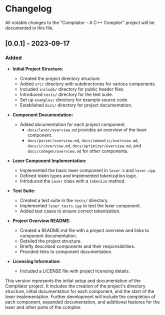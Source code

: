 # Changelog

All notable changes to the "Compilator - A C++ Compiler" project will be documented in this file.

## [0.0.1] - 2023-09-17

### Added

- **Initial Project Structure:**
  - Created the project directory structure.
  - Added `src/` directory with subdirectories for various components.
  - Included `include/` directory for public header files.
  - Introduced `tests/` directory for the test suite.
  - Set up `examples/` directory for example source code.
  - Established `docs/` directory for project documentation.

- **Component Documentation:**
  - Added documentation for each project component.
    - `docs/lexer/overview.md` provides an overview of the lexer component.
    - `docs/parser/overview.md`, `docs/semantic/overview.md`, `docs/ir/overview.md`, `docs/optimizer/overview.md`, and `docs/codegen/overview.md` for other components.

- **Lexer Component Implementation:**
  - Implemented the basic lexer component in `lexer.h` and `lexer.cpp`.
  - Defined token types and implemented tokenization logic.
  - Introduced the `Lexer` class with a `tokenize` method.

- **Test Suite:**
  - Created a test suite in the `tests/` directory.
  - Implemented `lexer_tests.cpp` to test the lexer component.
  - Added test cases to ensure correct tokenization.

- **Project Overview README:**
  - Created a README.md file with a project overview and links to component documentation.
  - Detailed the project structure.
  - Briefly described components and their responsibilities.
  - Provided links to component documentation.

- **Licensing Information:**
  - Included a LICENSE file with project licensing details.

This version represents the initial setup and documentation of the Compilator project. It includes the creation of the project's directory structure, initial documentation for each component, and the start of the lexer implementation. Further development will include the completion of each component, expanded documentation, and additional features for the lexer and other parts of the compiler.
